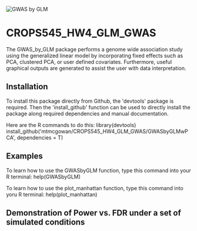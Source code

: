 ![GWAS by GLM](gwas_by_glm_logo.png)

# CROPS545_HW4_GLM_GWAS
The GWAS_by_GLM package performs a genome wide association study using the generalized linear model by incorporating fixed effects such as PCA, clustered PCA, or user defined covariates. Furthermore, useful graphical outputs are generated to assist the user with data interpretation.

## Installation
To install this package directly from Github, the 'devtools' package is required. Then the 'install_github' function can be used to directly install the package along required dependencies and manual documentation.

Here are the R commands to do this:
library(devtools)
install_github('mtmcgowan/CROPS545_HW4_GLM_GWAS/GWASbyGLMwPCA', dependencies = T)

## Examples
To learn how to use the GWASbyGLM function, type this command into your R terminal:
help(GWASbyGLM)

To learn how to use the plot_manhattan function, type this command into yoru R terminal:
help(plot_manhattan)

## Demonstration of Power vs. FDR under a set of simulated conditions

